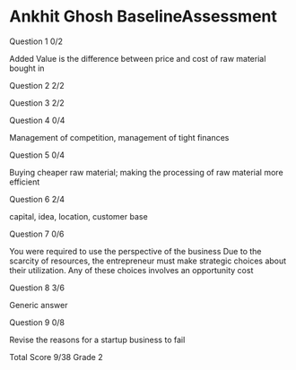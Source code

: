 # Ankhit Ghosh BaselineAssessment
Question 1   0/2 

Added Value is the difference between price and cost of raw material bought in

Question 2    2/2

Question 3    2/2

Question 4    0/4

Management of competition, management of tight finances

Question 5    0/4

Buying cheaper raw material; making the processing of raw material more efficient

Question 6    2/4

capital, idea, location, customer base

Question 7    0/6

You were required to use the perspective of the business
Due to the scarcity of resources,  the entrepreneur must make strategic choices about their utilization.  Any of these choices involves an opportunity cost

Question 8  3/6

Generic answer

Question 9    0/8

Revise the reasons for a startup business to fail

Total Score 9/38 Grade 2


